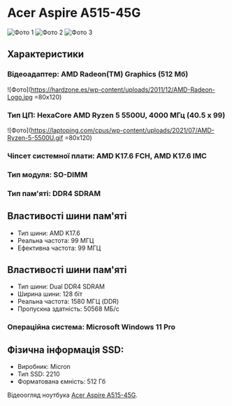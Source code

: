 # Acer Aspire A515-45G

![Фото 1](https://www.notebookcheck-ru.com/fileadmin/Notebooks/Acer/Aspire_5_A515-45-R4R1/Acer_Aspire_5_A515_45_R4R1_Test.png)
![Фото 2](https://hi-tech.md/images/detailed/43/noutbuk__acer__aspire__5__a515__45g__charcoal__black__nx__a8aeu__007__45226.png)
![Фото 3](https://hi-tech.md/images/detailed/44/noutbuk__acer__aspire__5__a515__45g__charcoal__black__nx__a8aeu__007__45233.png)

## Характеристики

### Відеоадаптер: AMD Radeon(TM) Graphics (512 Мб)
![Фото](https://hardzone.es/wp-content/uploads/2011/12/AMD-Radeon-Logo.jpg =80x120)

### Тип ЦП: HexaCore AMD Ryzen 5 5500U, 4000 МГц (40.5 x 99)
![Фото](https://laptoping.com/cpus/wp-content/uploads/2021/07/AMD-Ryzen-5-5500U.gif =80x120)

### Чiпсет системної плати: AMD K17.6 FCH, AMD K17.6 IMC
### Тип модуля: SO-DIMM
### Тип пам'ятi: DDR4 SDRAM

## Властивості шини пам'яті

- Тип шини: AMD K17.6
- Реальна частота: 99 МГЦ
- Ефективна частота: 99 МГЦ

## Властивості шини пам'яті

- Тип шини: Dual DDR4 SDRAM
- Ширина шини: 128 бiт
- Реальна частота: 1580 МГЦ (DDR)
- Пропускна здатнiсть: 50568 МБ/с

### Операційна система: Microsoft Windows 11 Pro

## Фізична інформація SSD:

- Виробник: Micron
- Тип SSD: 2210
- Форматована ємнiсть: 512 Гб

Відеоогляд ноутбука [Acer Aspire A515-45G](https://drive.google.com/file/d/1k4CspIdVAJYiIBeTUFlfbZ-JJydTsw2B/view?usp=sharing).
